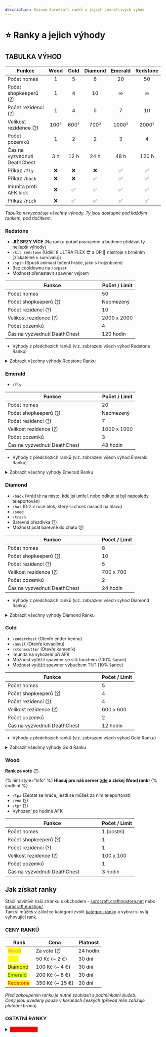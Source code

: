 ```yaml
---
description: Seznam SuroCraft ranků a jejich jednotlivých výhod
---
```


# ⭐ Ranky a jejich výhody

## TABULKA VÝHOD <a href="#tabulka" id="tabulka"></a>

<table data-full-width="false"><thead><tr><th width="217">Funkce</th><th align="center">Wood</th><th align="center">Gold</th><th align="center">Diamond</th><th align="center">Emerald</th><th align="center">Redstone</th></tr></thead><tbody><tr><td>Počet homes</td><td align="center">1</td><td align="center">5</td><td align="center">8</td><td align="center">20</td><td align="center">50</td></tr><tr><td>Počet shopkeeperů (<a href="../navody/shopkeepers.md">?</a>)</td><td align="center">1</td><td align="center">4</td><td align="center">10</td><td align="center">∞</td><td align="center">∞</td></tr><tr><td>Počet rezidencí (<a href="../navody/rezidence.md">?</a>)</td><td align="center">1</td><td align="center">4</td><td align="center">5</td><td align="center">7</td><td align="center">10</td></tr><tr><td>Velikost rezidence (<a href="../navody/rezidence.md">?</a>)</td><td align="center">100²</td><td align="center">600²</td><td align="center">700²</td><td align="center">1000²</td><td align="center">2000²</td></tr><tr><td>Počet pozemků</td><td align="center">1</td><td align="center">2</td><td align="center">2</td><td align="center">3</td><td align="center">4</td></tr><tr><td>Čas na vyzvednutí DeathChest</td><td align="center">3 h</td><td align="center">12 h</td><td align="center">24 h</td><td align="center">48 h</td><td align="center">120 h</td></tr><tr><td>Příkaz <code>/fly</code></td><td align="center">❌</td><td align="center">❌</td><td align="center">❌</td><td align="center">✅</td><td align="center">✅</td></tr><tr><td>Příkaz <code>/back</code></td><td align="center">❌</td><td align="center">❌</td><td align="center">✅</td><td align="center">✅</td><td align="center">✅</td></tr><tr><td>Imunita proti AFK kick</td><td align="center">❌</td><td align="center">✅</td><td align="center">✅</td><td align="center">✅</td><td align="center">✅</td></tr><tr><td>Příkaz <code>/nick</code></td><td align="center">❌</td><td align="center">✅</td><td align="center">✅</td><td align="center">✅</td><td align="center">✅</td></tr></tbody></table>

_Tabulka nevyznačuje všechny výhody. Ty jsou dostupné pod každým rankem, pod tlačítkem._

### Redstone <img src="../.gitbook/assets/SC_rank-redstone.png" alt="" data-size="line">

* **JIŽ BRZY VÍCE** (Na ranku pořád pracujeme a budeme přidávat ty nejlepší výhody)
* `/kit redstone` (Udělí ti ULTRA FLEX :sunglasses: a OP 💎 nástroje s brněním \[získatelné v survivalu])
* `/spin` (Spustí animaci točení hráče, jako s trojzubcem)
* Bez cooldownu na `/pvpset`
* Možnost přenastavit spawner vejcem

<table><thead><tr><th width="289">Funkce</th><th>Počet / Limit</th></tr></thead><tbody><tr><td>Počet homes</td><td>50</td></tr><tr><td>Počet shopkeeperů (<a href="../navody/shopkeepers.md">?</a>)</td><td>Neomezený</td></tr><tr><td>Počet rezidencí (<a href="../navody/rezidence.md">?</a>)</td><td>10</td></tr><tr><td>Velikost rezidence (<a href="../navody/rezidence.md">?</a>)</td><td>2000 x 2000</td></tr><tr><td>Počet pozemků</td><td>4</td></tr><tr><td>Čas na vyzvednutí DeathChest</td><td>120 hodin</td></tr></tbody></table>

* Výhody z předchozích ranků (viz. zobrazení všech výhod Redstone Ranku)

<details>

<summary>Zobrazit všechny výhody Redstone Ranku <img src="../.gitbook/assets/SC_rank-redstone.png" alt="" data-size="line"></summary>

* `/back` (Vrátí tě na místo, kde jsi umřel, nebo odkud si byl naposledy teleportován)
* `/hat` (Drž v ruce blok, který si chceš nasadit na hlavu)
* `/seed`
* `/anvil` (Otevře kovadlinu)
* `/enderchest` (Otevře ender bednu)
* `/stonecutter` (Otevře kameník)
* `/tpa` (Zeptat se hráče, jestli se můžeš za ním teleportovat)
* `/tpr` ([?](../navody/uzitecne.md#tp))
* `/nick` (Změní ti jméno v chatu)
* `/workbench` (Otevře crafting table 3x3)
* Možnost psát barevně do chatu ([?](navody.md#psani-barevne-do-chatu))
* Barevná přezdívka ([?](navody.md#barevna-prezdivka))
* `/kit redstone`(Udělí ti ULTRA FLEX :sunglasses: a OP nástroje s brněním)
* `/spin` (Spustí animaci točení hráče, jako s trojzubcem)
* Imunita na vyhození při AFK
* Možnost vytěžit spawner se silk touchem (100% šance)
* Možnost vytěžit spawner výbuchem TNT (10% šance)
* Možnost přenastavit spawner vejcem
* Limit 50x home
* Neomezený počet Shopkeeperů ([?](../navody/shopkeepers.md))
* Limit 10 rezidencí ([?](../navody/rezidence.md))
* Limit 4 pozemky
* Max. velikost rezidence 2000 x 2000
* 120 hodin na vyzvednutí DeadChest

</details>

### Emerald <img src="../.gitbook/assets/SC_rank-emerald.png" alt="" data-size="line">

* `/fly`

<table><thead><tr><th width="289">Funkce</th><th>Počet / Limit</th></tr></thead><tbody><tr><td>Počet homes</td><td>20</td></tr><tr><td>Počet shopkeeperů (<a href="../navody/shopkeepers.md">?</a>)</td><td>Neomezený</td></tr><tr><td>Počet rezidencí (<a href="../navody/rezidence.md">?</a>)</td><td>7</td></tr><tr><td>Velikost rezidence (<a href="../navody/rezidence.md">?</a>)</td><td>1000 x 1000</td></tr><tr><td>Počet pozemků</td><td>3</td></tr><tr><td>Čas na vyzvednutí DeathChest</td><td>48 hodin</td></tr></tbody></table>

* Výhody z předchozích ranků (viz. zobrazení všech výhod Emerald Ranku)

<details>

<summary>Zobrazit všechny výhody Emerald Ranku <img src="../.gitbook/assets/SC_rank-emerald.png" alt="" data-size="line"></summary>

* `/back` (Vrátí tě na místo, kde jsi umřel, nebo odkud si byl naposledy teleportován)
* `/hat` (Drž v ruce blok, který si chceš nasadit na hlavu)
* `/seed`
* `/anvil` (Otevře kovadlinu)
* `/enderchest` (Otevře ender bednu)
* `/stonecutter` (Otevře kameník)
* `/tpa` (Zeptat se hráče, jestli se můžeš za ním teleportovat)
* `/tpr` ([?](../navody/uzitecne.md#tp))
* `/nick` (Změní ti jméno v chatu)
* `/workbench` (Otevře crafting table 3x3)
* Možnost psát barevně do chatu ([?](navody.md#psani-barevne-do-chatu))
* Barevná přezdívka ([?](navody.md#barevna-prezdivka))
* Imunita na vyhození při AFK
* Možnost vytěžit spawner se silk touchem (100% šance)
* Možnost vytěžit spawner výbuchem TNT (10% šance)
* Limit 20x home
* Neomezený počet Shopkeeperů ([?](../navody/shopkeepers.md))
* Limit 7 rezidencí ([?](../navody/rezidence.md))
* Limit 3 pozemky
* Max. velikost rezidence 1000 x 1000
* 48 hodin na vyzvednutí DeadChest

</details>

### Diamond <img src="../.gitbook/assets/SC_rank-diamond.png" alt="" data-size="line">

* `/back` (Vrátí tě na místo, kde jsi umřel, nebo odkud si byl naposledy teleportován)
* `/hat` (Drž v ruce blok, který si chceš nasadit na hlavu)
* `/seed`
* `/trash`
* Barevná přezdívka ([?](navody.md#barevna-prezdivka))
* Možnost psát barevně do chatu ([?](navody.md#psani-barevne-do-chatu))

<table><thead><tr><th width="289">Funkce</th><th>Počet / Limit</th></tr></thead><tbody><tr><td>Počet homes</td><td>8</td></tr><tr><td>Počet shopkeeperů (<a href="../navody/shopkeepers.md">?</a>)</td><td>10</td></tr><tr><td>Počet rezidencí (<a href="../navody/rezidence.md">?</a>)</td><td>5</td></tr><tr><td>Velikost rezidence (<a href="../navody/rezidence.md">?</a>)</td><td>700 x 700</td></tr><tr><td>Počet pozemků</td><td>2</td></tr><tr><td>Čas na vyzvednutí DeathChest</td><td>24 hodin</td></tr></tbody></table>

* Výhody z předchozích ranků (viz. zobrazení všech výhod Diamond Ranku)

<details>

<summary>Zobrazit všechny výhody Diamond Ranku <img src="../.gitbook/assets/SC_rank-diamond.png" alt="" data-size="line"></summary>

* `/back` (Vrátí tě na místo, kde jsi umřel, nebo odkud si byl naposledy teleportován)
* `/hat` (Drž v ruce blok, který si chceš nasadit na hlavu)
* `/anvil` (Otevře kovadlinu)
* `/enderchest` (Otevře ender bednu)
* `/stonecutter` (Otevře kameník)
* `/tpa` (Zeptat se hráče, jestli se můžeš za ním teleportovat)
* `/tpr` ([?](../navody/uzitecne.md#tp))
* `/nick` (Změní ti jméno v chatu)
* `/workbench` (Otevře crafting table 3x3)
* Možnost psát barevně do chatu ([?](navody.md#psani-barevne-do-chatu))
* Barevná přezdívka ([?](navody.md#barevna-prezdivka))
* Imunita na vyhození při AFK
* Možnost vytěžit spawner se silk touchem (100% šance)
* Možnost vytěžit spawner výbuchem TNT (10% šance)
* Limit 8x home
* Limit 10 Shopkeeperů ([?](../navody/shopkeepers.md))
* Možnost psát barevně do chatu ([?](navody.md#psani-barevne-do-chatu))
* Limit 5 rezidencí ([?](../navody/rezidence.md))
* Limit 3 pozemky
* Max. velikost rezidence 700 x 700
* 24 hodin na vyzvednutí DeadChest

</details>

### Gold <img src="../.gitbook/assets/SC_rank-gold.png" alt="" data-size="line">

* `/enderchest` (Otevře ender bednu)
* `/anvil` (Otevře kovadlinu)
* `/stonecutter` (Otevře kameník)
* Imunita na vyhození při AFK
* Možnost vytěžit spawner se silk touchem (100% šance)
* Možnost vytěžit spawner výbuchem TNT (10% šance)

<table><thead><tr><th width="289">Funkce</th><th>Počet / Limit</th></tr></thead><tbody><tr><td>Počet homes</td><td>5</td></tr><tr><td>Počet shopkeeperů (<a href="../navody/shopkeepers.md">?</a>)</td><td>4</td></tr><tr><td>Počet rezidencí (<a href="../navody/rezidence.md">?</a>)</td><td>4</td></tr><tr><td>Velikost rezidence (<a href="../navody/rezidence.md">?</a>)</td><td>600 x 600</td></tr><tr><td>Počet pozemků</td><td>2</td></tr><tr><td>Čas na vyzvednutí DeathChest</td><td>12 hodin</td></tr></tbody></table>

* Výhody z předchozích ranků (viz. zobrazení všech výhod Gold Ranku)

<details>

<summary>Zobrazit všechny výhody Gold Ranku <img src="../.gitbook/assets/SC_rank-gold.png" alt="" data-size="line"></summary>

* `/anvil` (Otevře kovadlinu)
* `/enderchest` (Otevře ender bednu)
* `/stonecutter` (Otevře kameník)
* `/tpa` (Zeptat se hráče, jestli se můžeš za ním teleportovat)
* `/tpr` ([?](../navody/uzitecne.md#tp))
* `/nick` (Změní ti jméno v chatu)
* `/workbench` (Otevře crafting table 3x3)
* Imunita na vyhození při AFK
* Možnost vytěžit spawner se silk touchem (100% šance)
* Možnost vytěžit spawner výbuchem TNT (10% šance)
* Limit 5x home
* Limit 4 Shopkeepeři ([?](../navody/shopkeepers.md))
* Limit 4 rezidence ([?](../navody/rezidence.md))
* Limit 2 pozemky
* Max. velikost rezidence 600 x 600
* 12 hodin na vyzvednutí DeadChest

</details>

### Wood <img src="../.gitbook/assets/SC_rank-wood.png" alt="" data-size="line">

**Rank za vote** ([?](../#vote)).

{% hint style="info" %}
**Hlasuj pro náš server** [**zde**](https://vote.petyxbron.cz/) **a získej Wood rank!**
{% endhint %}

* `/tpa` (Zeptat se hráče, jestli se můžeš za ním teleportovat)
* `/end` ([?](../navody/uzitecne.md#tp))
* `/tpr` ([?](../navody/uzitecne.md#tp))
* Vyhození po hodině AFK

<table><thead><tr><th width="289">Funkce</th><th>Počet / Limit</th></tr></thead><tbody><tr><td>Počet homes</td><td>1 (postel)</td></tr><tr><td>Počet shopkeeperů (<a href="../navody/shopkeepers.md">?</a>)</td><td>1</td></tr><tr><td>Počet rezidencí (<a href="../navody/rezidence.md">?</a>)</td><td>1</td></tr><tr><td>Velikost rezidence (<a href="../navody/rezidence.md">?</a>)</td><td>100 x 100</td></tr><tr><td>Počet pozemků</td><td>1</td></tr><tr><td>Čas na vyzvednutí DeathChest</td><td>3 hodin</td></tr></tbody></table>

## Jak získat ranky <a href="#prices" id="prices"></a>

Stačí navštívit naší stránku s obchodem - [surocraft.craftingstore.net](https://surocraft.craftingstore.net/) nebo [surocraft.eu/shop/](https://surocraft.eu/shop/)\
Tam si můžeš v záložce kategorií zvolit [kategorii ranky](https://surocraft.craftingstore.net/category/275918) a vybrat si svůj vyhovující rank.

### CENY RANKŮ <a href="#ceny" id="ceny"></a>

| **Rank**                                                                                                             | **Cena**                | **Platnost** |
| -------------------------------------------------------------------------------------------------------------------- | ----------------------- | ------------ |
| <mark style="color:orange;">Wood</mark> <img src="../.gitbook/assets/SC_rank-wood.png" alt="" data-size="line">      | Za vote ([?](../#vote)) | 24 hodin     |
| <mark style="color:yellow;">Gold</mark> <img src="../.gitbook/assets/SC_rank-gold.png" alt="" data-size="line">      | 50 Kč (\~ 2 €)          | 30 dní       |
| <mark style="color:blue;">Diamond</mark> <img src="../.gitbook/assets/SC_rank-diamond.png" alt="" data-size="line">  | 100 Kč (\~ 4 €)         | 30 dní       |
| <mark style="color:green;">Emerald</mark> <img src="../.gitbook/assets/SC_rank-emerald.png" alt="" data-size="line"> | 200 Kč (\~ 8 €)         | 30 dní       |
| <mark style="color:red;">Redstone</mark> <img src="../.gitbook/assets/SC_rank-redstone.png" alt="" data-size="line"> | 350 Kč (\~ 15 €)        | 30 dní       |

_Před zakoupením ranku je nutné souhlasit s podmínkami služeb._\
_Ceny jsou uvedeny pouze v korunách českých (převod měn zařizuje platební brána)._

### OSTATNÍ RANKY <a href="#ostatni" id="ostatni"></a>

<details>

<summary><mark style="color:red;background-color:red;">YouTube rank</mark></summary>

* Obsahuje veškeré výhody z ranku [Gold](seznam.md#gold)

#### Podmínky pro získání YouTube ranku:

1. Název kanálu se musí shodovat s Minecraft jménem
2. Minimálně 100 odběratelů
3. Minimálně 6 hodin nahraného času na serveru
4. Časté videa/streamy (minimálně 1x za měsíc)
5. Dobrá reprezentace serveru a dodržování pravidel serveru
6. Jméno "SuroCraft" v názvech videí/streamů
7. IP, případně i odkazy na SuroCraft v popiscích videí/streamů

Aktualizováno 18.04.2023\
Staff ve vlastním zájmu může určit výjimky podmínek pro některé hráče s rankem.

</details>
